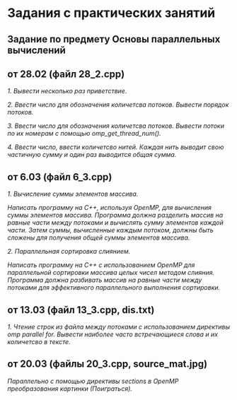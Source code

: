 # Задания с практических занятий 

## Задание по предмету Основы параллельных вычислений
## от 28.02 (файл 28_2.cpp)

*1. Вывести несколько раз приветствие.*

*2. Ввести число для обозначения количетсва потоков. Вывести порядок потоков.*

*3. Ввести число для обозначения количетсва потоков. Вывести потоки по их номерам с помощью omp_get_thread_num().*

*4. Ввести число, ввести количетсво нитей. Каждая нить выводит свою частичную сумму и один раз выводится общая сумма.*

## от 6.03 (файл 6_3.cpp)

*1. Вычисление суммы элементов массива.*

*Написать программу на C++, используя OpenMP, для вычисления суммы элементов массива. Программа должна разделить массив на равные части между потоками и вычислять сумму элементов каждой части. Затем суммы, вычисленные каждым потоком, должны быть сложены для получения общей суммы элементов массива.*

*2. Параллельная сортировка слиянием.*

*Написать программу на C++ с использованием OpenMP для параллельной сортировки массива целых чисел методом слияния. Программа должна разбивать массив на равные части между потоками для эффективного параллельного выполнения сортировки.*

## от 13.03 (файл 13_3.cpp, dis.txt)

*1. Чтение строк из файла между потоками с использованием директивы omp parallel for. Вывести наиболее часто встречающиеся слова и их количетсво в тексте.*

## от 20.03 (файлы 20_3.cpp, source_mat.jpg)

*Параллельно с помощью директивы sections в OpenMP преобразования картинки (Поиграться).*
